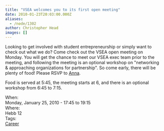 ```yaml
---
title: "VSEA welcomes you to its first open meeting"
date: 2010-01-23T20:03:00.000Z
aliases:
  - /node/1302
author: Christopher Head
images: []
---
```


<div class="field field-name-body field-type-text-with-summary field-label-hidden"><div class="field-items"><div class="field-item even"><p>Looking to get involved with student entrepreneurship or simply want to check out what we do? Come check out the VSEA open meeting on Monday. You will get the chance to meet our VSEA exec team prior to the meeting, and following the meeting is an optional workshop on &quot;networking &amp; approaching organizations for partnership&quot;. So come early, there will be plenty of food!  Please RSVP to <a href="/cdn-cgi/l/email-protection#64050a0a054a050a24121701054a0705">Anna</a>.</p>
<p>Food is served at 5:45, the meeting starts at 6, and there is an optional workshop from 6:45 to 7:15.</p>
</div></div></div><div class="field field-name-field-dates field-type-datetime field-label-above"><div class="field-label">When:&#xA0;</div><div class="field-items"><div class="field-item even"><span class="date-display-single">Monday, January 25, 2010 - <span class="date-display-range"><span class="date-display-start">17:45</span> to <span class="date-display-end">19:15</span></span></span></div></div></div><div class="field field-name-field-location field-type-text field-label-above"><div class="field-label">Where:&#xA0;</div><div class="field-items"><div class="field-item even">Hebb 12</div></div></div>    <footer>
    <div class="field field-name-field-tags field-type-taxonomy-term-reference field-label-above"><div class="field-label">Tags:&#xA0;</div><div class="field-items"><div class="field-item even"><a href="/career">Career</a></div></div></div>      </footer>

